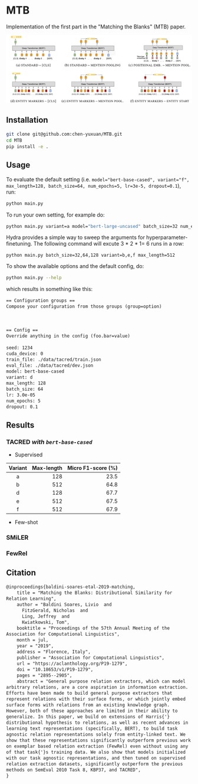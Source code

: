 # MTB
Implementation of the first part in the "Matching the Blanks" (MTB) paper.

![MTB feature extraction](./docs/MTB.png)

## Installation
```bash
git clone git@github.com:chen-yuxuan/MTB.git
cd MTB
pip install -e .
```

## Usage
To evaluate the default setting (i.e. `model="bert-base-cased", variant="f", max_length=128, batch_size=64, num_epochs=5, lr=3e-5, dropout=0.1`), run:
```bash
python main.py
```

To run your own setting, for example do:
```bash
python main.py variant=a model="bert-large-uncased" batch_size=32 num_epochs=10
```

Hydra provides a simple way to sweep the arguments for hyperparameter-finetuning. The following command will excute 3 * 2 * 1= 6 runs in a row:
```
python main.py batch_size=32,64,128 variant=b,e,f max_length=512
```

To show the available options and the default config, do:
```bash
python main.py --help
```
which results in something like this:

```
== Configuration groups ==
Compose your configuration from those groups (group=option)



== Config ==
Override anything in the config (foo.bar=value)

seed: 1234
cuda_device: 0
train_file: ./data/tacred/train.json
eval_file: ./data/tacred/dev.json
model: bert-base-cased
variant: d
max_length: 128
batch_size: 64
lr: 3.0e-05
num_epochs: 5
dropout: 0.1
```



## Results
### TACRED *with `bert-base-cased`*
- Supervised

|Variant|Max-length|Micro F1-score (%)|
|:-:|-:|-:|
|a|128|23.5|
|b|512|64.8|
|d|128|67.7|
|e|512|67.5|
|f|512|67.9|

- Few-shot

### SMiLER

### FewRel


## Citation
```
@inproceedings{baldini-soares-etal-2019-matching,
    title = "Matching the Blanks: Distributional Similarity for Relation Learning",
    author = "Baldini Soares, Livio  and
      FitzGerald, Nicholas  and
      Ling, Jeffrey  and
      Kwiatkowski, Tom",
    booktitle = "Proceedings of the 57th Annual Meeting of the Association for Computational Linguistics",
    month = jul,
    year = "2019",
    address = "Florence, Italy",
    publisher = "Association for Computational Linguistics",
    url = "https://aclanthology.org/P19-1279",
    doi = "10.18653/v1/P19-1279",
    pages = "2895--2905",
    abstract = "General purpose relation extractors, which can model arbitrary relations, are a core aspiration in information extraction. Efforts have been made to build general purpose extractors that represent relations with their surface forms, or which jointly embed surface forms with relations from an existing knowledge graph. However, both of these approaches are limited in their ability to generalize. In this paper, we build on extensions of Harris{'} distributional hypothesis to relations, as well as recent advances in learning text representations (specifically, BERT), to build task agnostic relation representations solely from entity-linked text. We show that these representations significantly outperform previous work on exemplar based relation extraction (FewRel) even without using any of that task{'}s training data. We also show that models initialized with our task agnostic representations, and then tuned on supervised relation extraction datasets, significantly outperform the previous methods on SemEval 2010 Task 8, KBP37, and TACRED",
}
```